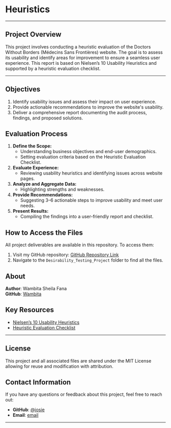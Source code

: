 # Heuristics

---

## **Project Overview**

This project involves conducting a heuristic evaluation of the Doctors Without Borders (Médecins Sans Frontières) website. The goal is to assess its usability and identify areas for improvement to ensure a seamless user experience. This report is based on Nielsen’s 10 Usability Heuristics and supported by a heuristic evaluation checklist.

---

## **Objectives**

1. Identify usability issues and assess their impact on user experience.
2. Provide actionable recommendations to improve the website's usability.
3. Deliver a comprehensive report documenting the audit process, findings, and proposed solutions.

## **Evaluation Process**

1. **Define the Scope:**
   - Understanding business objectives and end-user demographics.
   - Setting evaluation criteria based on the Heuristic Evaluation Checklist.
2. **Evaluate Experience:**
   - Reviewing usability heuristics and identifying issues across website pages.
3. **Analyze and Aggregate Data:**
   - Highlighting strengths and weaknesses.
4. **Provide Recommendations:**
   - Suggesting 3–6 actionable steps to improve usability and meet user needs.
5. **Present Results:**
   - Compiling the findings into a user-friendly report and checklist.

## **How to Access the Files**

All project deliverables are available in this repository. To access them:

1. Visit my GitHub repository: [GitHub Repository Link](https://github.com/josie-opondo/UI/tree/main/heuristics)
2. Navigate to the `Desirability_Testing_Project` folder to find all the files.

## About

**Author**: Wambita Sheila Fana  
**GitHub**: [Wambita](https://github.com/Wambita)

## **Key Resources**

- [Nielsen’s 10 Usability Heuristics](https://www.nngroup.com/articles/ten-usability-heuristics/)
- [Heuristic Evaluation Checklist](https://drive.google.com/file/d/10KbfbNZA1oVS1sXbjjXLPPmdZ6nqVkdc/view)

---

## **License**

This project and all associated files are shared under the MIT License allowing for reuse and modification with attribution.

## **Contact Information**

If you have any questions or feedback about this project, feel free to reach out:

- **GitHub**: [@josie](https://github.com/josie-opondo)
- **Email**: [email](mailto:josie-opondo@gmail.com)

---
